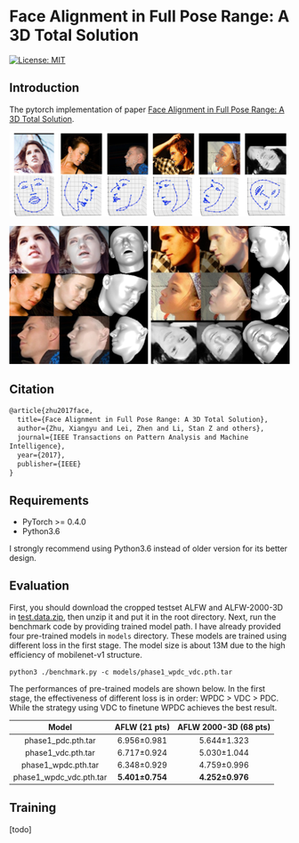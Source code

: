 # Face Alignment in Full Pose Range: A 3D Total Solution

[![License: MIT](https://img.shields.io/badge/License-MIT-yellow.svg)](LICENSE)

## Introduction
The pytorch implementation of paper [Face Alignment in Full Pose Range: A 3D Total Solution](https://arxiv.org/abs/1804.01005).

<p align="center">
  <img src="imgs/landmark_3d.jpg" alt="Landmark 3D" width="850px">
</p>

<p align="center">
  <img src="imgs/vertex_3d.jpg" alt="Vertex 3D" width="750px">
</p>

## Citation
    @article{zhu2017face,
      title={Face Alignment in Full Pose Range: A 3D Total Solution},
      author={Zhu, Xiangyu and Lei, Zhen and Li, Stan Z and others},
      journal={IEEE Transactions on Pattern Analysis and Machine Intelligence},
      year={2017},
      publisher={IEEE}
    }


## Requirements
 - PyTorch >= 0.4.0
 - Python3.6

I strongly recommend using Python3.6 instead of older version for its better design.

## Evaluation
First, you should download the cropped testset ALFW and ALFW-2000-3D in [test.data.zip](https://pan.baidu.com/s/1DTVGCG5k0jjjhOc8GcSLOw), then unzip it and put it in the root directory.
Next, run the benchmark code by providing trained model path.
I have already provided four pre-trained models in `models` directory. These models are trained using different loss in the first stage. The model size is about 13M due to the high efficiency of mobilenet-v1 structure.
```
python3 ./benchmark.py -c models/phase1_wpdc_vdc.pth.tar
```

The performances of pre-trained models are shown below. In the first stage, the effectiveness of different loss is in order: WPDC > VDC > PDC. While the strategy using VDC to finetune WPDC achieves the best result.

| Model | AFLW (21 pts) | AFLW 2000-3D (68 pts) |
|:-:|:-:|:-:|
| phase1_pdc.pth.tar  | 6.956±0.981 | 5.644±1.323 |
| phase1_vdc.pth.tar  | 6.717±0.924 | 5.030±1.044 |
| phase1_wpdc.pth.tar | 6.348±0.929 | 4.759±0.996 |
| phase1_wpdc_vdc.pth.tar | **5.401±0.754** | **4.252±0.976** |

## Training
[todo]
